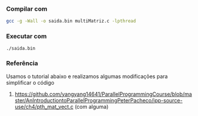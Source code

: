 
### Compilar com

```sh 
gcc -g -Wall -o saida.bin multiMatriz.c -lpthread
```

### Executar com

```
./saida.bin
```

### Referência 

Usamos o tutorial abaixo e realizamos algumas modificações para simplificar o código
1. https://github.com/yangyang14641/ParallelProgrammingCourse/blob/master/AnIntroductiontoParallelProgrammingPeterPacheco/ipp-source-use/ch4/pth_mat_vect.c  (com alguma)
